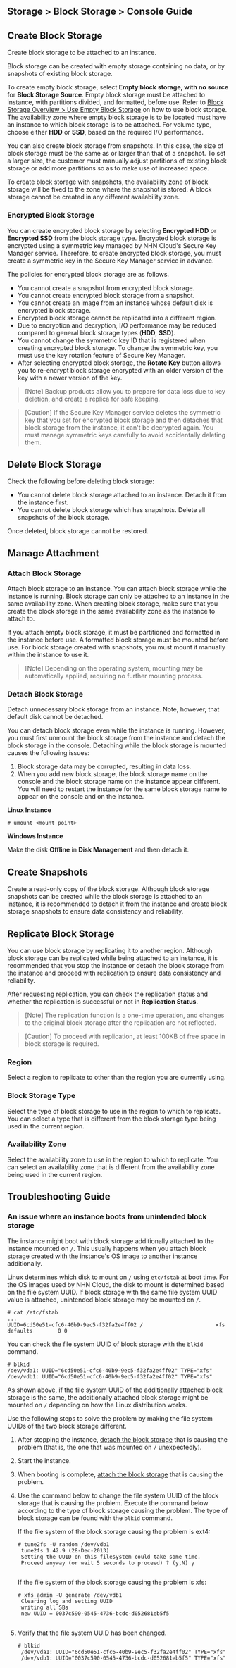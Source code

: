 ## Storage > Block Storage > Console Guide

## Create Block Storage

Create block storage to be attached to an instance.

Block storage can be created with empty storage containing no data, or by snapshots of existing block storage.

To create empty block storage, select **Empty block storage, with no source** for **Block Storage Source**. Empty block storage must be attached to instance, with partitions divided, and formatted, before use.  Refer to [Block Storage Overview > Use Empty Block Storage](/Storage/Block%20Storage/en/overview/#use-empty-block-storage) on how to use block storage. The availability zone where empty block storage is to be located must have an instance to which block storage is to be attached. For volume type, choose either **HDD** or **SSD**, based on the required I/O performance.

You can also create block storage from snapshots. In this case, the size of block storage must be the same as or larger than that of a snapshot. To set a larger size, the customer must manually adjust partitions of existing block storage or add more partitions so as to make use of increased space.

To create block storage with snapshots, the availability zone of block storage will be fixed to the zone where the snapshot is stored. A block storage cannot be created in any different availability zone.

### Encrypted Block Storage

You can create encrypted block storage by selecting **Encrypted HDD** or **Encrypted SSD** from the block storage type. Encrypted block storage is encrypted using a symmetric key managed by NHN Cloud's Secure Key Manager service. Therefore, to create encrypted block storage, you must create a symmetric key in the Secure Key Manager service in advance.

The policies for encrypted block storage are as follows.

* You cannot create a snapshot from encrypted block storage.
* You cannot create encrypted block storage from a snapshot.
* You cannot create an image from an instance whose default disk is encrypted block storage.  
* Encrypted block storage cannot be replicated into a different region.
* Due to encryption and decryption, I/O performance may be reduced compared to general block storage types (**HDD**, **SSD**).
* You cannot change the symmetric key ID that is registered when creating encrypted block storage. To change the symmetric key, you must use the key rotation feature of Secure Key Manager.
* After selecting encrypted block storage, the **Rotate Key** button allows you to re-encrypt block storage encrypted with an older version of the key with a newer version of the key.

> [Note]
Backup products allow you to prepare for data loss due to key deletion, and create a replica for safe keeping.

<!-- For newline -->

> [Caution]
If the Secure Key Manager service deletes the symmetric key that you set for encrypted block storage and then detaches that block storage from the instance, it can't be decrypted again. You must manage symmetric keys carefully to avoid accidentally deleting them.

## Delete Block Storage

Check the following before deleting block storage:

* You cannot delete block storage attached to an instance. Detach it from the instance first.
* You cannot delete block storage which has snapshots. Delete all snapshots of the block storage.

Once deleted, block storage cannot be restored.

## Manage Attachment

### Attach Block Storage

Attach block storage to an instance. You can attach block storage while the instance is running. Block storage can only be attached to an instance in the same availability zone. When creating block storage, make sure that you create the block storage in the same availability zone as the instance to attach to.

If you attach empty block storage, it must be partitioned and formatted in the instance before use. A formatted block storage must be mounted before use. For block storage created with snapshots, you must mount it manually within the instance to use it.

> [Note]
> Depending on the operating system, mounting may be automatically applied, requiring no further mounting process.

### Detach Block Storage

Detach unnecessary block storage from an instance. Note, however, that default disk cannot be detached.

You can detach block storage even while the instance is running. However, you must first unmount the block storage from the instance and detach the block storage in the console. Detaching while the block storage is mounted causes the following issues:

1. Block storage data may be corrupted, resulting in data loss.
2. When you add new block storage, the block storage name on the console and the block storage name on the instance appear different. You will need to restart the instance for the same block storage name to appear on the console and on the instance.

**Linux Instance**

	# umount <mount point>

**Windows Instance**

Make the disk **Offline** in **Disk Management** and then detach it.

## Create Snapshots

Create a read-only copy of the block storage. Although block storage snapshots can be created while the block storage is attached to an instance, it is recommended to detach it from the instance and create block storage snapshots to ensure data consistency and reliability.

## Replicate Block Storage

You can use block storage by replicating it to another region. Although block storage can be replicated while being attached to an instance, it is recommended that you stop the instance or detach the block storage from the instance and proceed with replication to ensure data consistency and reliability.

After requesting replication, you can check the replication status and whether the replication is successful or not in **Replication Status**.

> [Note]
> The replication function is a one-time operation, and changes to the original block storage after the replication are not reflected.

<!-- 개행을 위한 주석이므로 필수로 포함되어야 합니다. -->

> [Caution]
> To proceed with replication, at least 100KB of free space in block storage is required.

### Region

Select a region to replicate to other than the region you are currently using.

### Block Storage Type

Select the type of block storage to use in the region to which to replicate. You can select a type that is different from the block storage type being used in the current region.

### Availability Zone

Select the availability zone to use in the region to which to replicate. You can select an availability zone that is different from the availability zone being used in the current region.

## Troubleshooting Guide

### An issue where an instance boots from unintended block storage

The instance might boot with block storage additionally attached to the instance mounted on `/`. This usually happens when you attach block storage created with the instance's OS image to another instance additionally.

Linux determines which disk to mount on `/` using `etc/fstab` at boot time. For the OS images used by NHN Cloud, the disk to mount is determined based on the file system UUID. If block storage with the same file system UUID value is attached, unintended block storage may be mounted on `/`.

```console
# cat /etc/fstab
...
UUID=6cd50e51-cfc6-40b9-9ec5-f32fa2e4ff02 /                       xfs     defaults        0 0
```

You can check the file system UUID of block storage with the `blkid` command.

```console
# blkid
/dev/vda1: UUID="6cd50e51-cfc6-40b9-9ec5-f32fa2e4ff02" TYPE="xfs"
/dev/vdb1: UUID="6cd50e51-cfc6-40b9-9ec5-f32fa2e4ff02" TYPE="xfs"
```

As shown above, if the file system UUID of the additionally attached block storage is the same, the additionally attached block storage might be mounted on `/` depending on how the Linux distribution works.

Use the following steps to solve the problem by making the file system UUIDs of the two block storage different.

1. After stopping the instance, [detach the block storage](console-guide/#detach-block-storage) that is causing the problem (that is, the one that was mounted on `/` unexpectedly).

2. Start the instance.

3. When booting is complete, [attach the block storage](console-guide/#attach-block-storage) that is causing the problem.

4. Use the command below to change the file system UUID of the block storage that is causing the problem. Execute the command below according to the type of block storage causing the problem. The type of block storage can be found with the `blkid` command.

	If the file system of the block storage causing the problem is ext4:

	<pre><code class="language-console"># tune2fs -U random /dev/vdb1
	tune2fs 1.42.9 (28-Dec-2013)
	Setting the UUID on this filesystem could take some time.
	Proceed anyway (or wait 5 seconds to proceed) ? (y,N) y
	</code></pre>

	If the file system of the block storage causing the problem is xfs:

	<pre><code class="language-console"># xfs_admin -U generate /dev/vdb1
	Clearing log and setting UUID
	writing all SBs
	new UUID = 0037c590-0545-4736-bcdc-d052681eb5f5
	</code></pre>

5. Verify that the file system UUID has been changed.

	<pre><code class="language-console"># blkid
	/dev/vda1: UUID="6cd50e51-cfc6-40b9-9ec5-f32fa2e4ff02" TYPE="xfs"
	/dev/vdb1: UUID="0037c590-0545-4736-bcdc-d052681eb5f5" TYPE="xfs"
	</code></pre>
